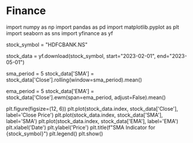 # Finance
import numpy as np
import pandas as pd
import matplotlib.pyplot as plt
import seaborn as sns
import yfinance as yf


stock_symbol = "HDFCBANK.NS"


stock_data = yf.download(stock_symbol, start="2023-02-01", end="2023-05-01")

sma_period = 5
stock_data['SMA'] = stock_data['Close'].rolling(window=sma_period).mean()



ema_period = 5
stock_data['EMA'] = stock_data['Close'].ewm(span=ema_period, adjust=False).mean()


plt.figure(figsize=(12, 6))
plt.plot(stock_data.index, stock_data['Close'], label='Close Price')
plt.plot(stock_data.index, stock_data['SMA'], label='SMA')
plt.plot(stock_data.index, stock_data['EMA'], label='EMA')
plt.xlabel('Date')
plt.ylabel('Price')
plt.title(f"SMA Indicator for {stock_symbol}")
plt.legend()
plt.show()
